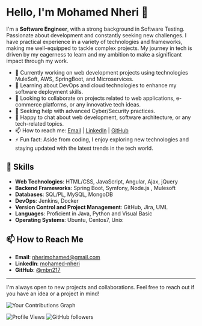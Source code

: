 # Hello, I'm Mohamed Nheri 👋

I'm a **Software Engineer**, with a strong background in Software Testing. 
Passionate about development and constantly seeking new challenges. 
I have practical experience in a variety of technologies and frameworks, making me well-equipped to tackle complex projects.
My journey in tech is driven by my eagerness to learn and my ambition to make a significant impact through my work.

- 🔭 Currently working on web development projects using technologies MuleSoft, AWS, SpringBoot, and Microservices.
- 🌱 Learning about DevOps and cloud technologies to enhance my software deployment skills.
- 👯 Looking to collaborate on projects related to web applications, e-commerce platforms, or any innovative tech ideas.
- 🤔 Seeking help with advanced Cyber/Security practices.
- 💬 Happy to chat about web development, software architecture, or any tech-related topics.
- 📫 How to reach me: [Email](mailto:malek.kadri100@gmail.com) | [LinkedIn](https://www.linkedin.com/in/malek-kadri) | [GitHub](https://github.com/malekkadri)
- ⚡ Fun fact: Aside from coding, I enjoy exploring new technologies and staying updated with the latest trends in the tech world.

## 🚀 Skills

- **Web Technologies**: HTML/CSS, JavaScript, Angular, Ajax, jQuery
- **Backend Frameworks**: Spring Boot, Symfony, Node.js , Mulesoft
- **Databases**: SQL/PL, MySQL, MongoDB
- **DevOps**: Jenkins, Docker
- **Version Control and Project Management**: GitHub, Jira, UML
- **Languages**: Proficient in Java, Python and Visual Basic
- **Operating Systems**: Ubuntu, Centos7, Unix


## 📫 How to Reach Me

- **Email**: [nherimohamed@gmail.com](mailto:nherimohamed@gmail.com)
- **LinkedIn**: [mohamed-nheri](https://www.linkedin.com/in/mohamed-nheri-36a367156)
- **GitHub**: [@mbn217](https://github.com/mbn217)

---

I'm always open to new projects and collaborations. Feel free to reach out if you have an idea or a project in mind!


![Your Contributions Graph](https://github-contribution-stats.vercel.app/api/?username=mbn217)


![Profile Views](https://komarev.com/ghpvc/?username=mbn217&style=flat-square)
![GitHub followers](https://img.shields.io/github/followers/mbn217?label=Followers&style=social)



[//]: # (![Top Languages]&#40;https://github-readme-stats.vercel.app/api/top-langs/?username=mbn217&#41;)



